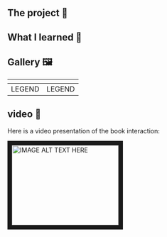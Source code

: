 <img src="Assets/Banner.png" alt=""/>

## The project 🚀

## What I learned 🌟

## Gallery 🖼️
|<img src="Assets/BasketWaste.png" alt="" >|<img src="Assets/Town.png" alt="" >|
:-------------------------:|:-------------------------:
|LEGEND|LEGEND|

## video 🎥
Here is a video presentation of the book interaction:

<a href="http://www.youtube.com/watch?feature=player_embedded&v=P8erws4XMhg
" target="_blank"><img src="http://img.youtube.com/vi/P8erws4XMhg/0.jpg" 
alt="IMAGE ALT TEXT HERE" width="240" height="180" border="10" /></a>
